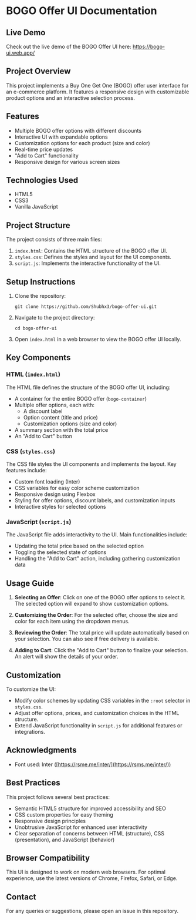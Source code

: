 # BOGO Offer UI Documentation

## Live Demo
Check out the live demo of the BOGO Offer UI here: https://bogo-ui.web.app/

## Project Overview

This project implements a Buy One Get One (BOGO) offer user interface for an e-commerce platform. It features a responsive design with customizable product options and an interactive selection process.

## Features

- Multiple BOGO offer options with different discounts
- Interactive UI with expandable options
- Customization options for each product (size and color)
- Real-time price updates
- "Add to Cart" functionality
- Responsive design for various screen sizes

## Technologies Used

- HTML5
- CSS3
- Vanilla JavaScript

## Project Structure

The project consists of three main files:

1. `index.html`: Contains the HTML structure of the BOGO offer UI.
2. `styles.css`: Defines the styles and layout for the UI components.
3. `script.js`: Implements the interactive functionality of the UI.

## Setup Instructions

1. Clone the repository:
   ```
   git clone https://github.com/Shubhx3/bogo-offer-ui.git
   ```
2. Navigate to the project directory:
   ```
   cd bogo-offer-ui
   ```
3. Open `index.html` in a web browser to view the BOGO offer UI locally.


## Key Components

### HTML (`index.html`)

The HTML file defines the structure of the BOGO offer UI, including:

- A container for the entire BOGO offer (`bogo-container`)
- Multiple offer options, each with:
  - A discount label
  - Option content (title and price)
  - Customization options (size and color)
- A summary section with the total price
- An "Add to Cart" button

### CSS (`styles.css`)

The CSS file styles the UI components and implements the layout. Key features include:

- Custom font loading (Inter)
- CSS variables for easy color scheme customization
- Responsive design using Flexbox
- Styling for offer options, discount labels, and customization inputs
- Interactive styles for selected options

### JavaScript (`script.js`)

The JavaScript file adds interactivity to the UI. Main functionalities include:

- Updating the total price based on the selected option
- Toggling the selected state of options
- Handling the "Add to Cart" action, including gathering customization data

## Usage Guide

1. **Selecting an Offer**: Click on one of the BOGO offer options to select it. The selected option will expand to show customization options.

2. **Customizing the Order**: For the selected offer, choose the size and color for each item using the dropdown menus.

3. **Reviewing the Order**: The total price will update automatically based on your selection. You can also see if free delivery is available.

4. **Adding to Cart**: Click the "Add to Cart" button to finalize your selection. An alert will show the details of your order.

## Customization

To customize the UI:

- Modify color schemes by updating CSS variables in the `:root` selector in `styles.css`.
- Adjust offer options, prices, and customization choices in the HTML structure.
- Extend JavaScript functionality in `script.js` for additional features or integrations.

## Acknowledgments

- Font used: Inter ([https://rsme.me/inter/](https://rsms.me/inter/))

## Best Practices

This project follows several best practices:

- Semantic HTML5 structure for improved accessibility and SEO
- CSS custom properties for easy theming
- Responsive design principles
- Unobtrusive JavaScript for enhanced user interactivity
- Clear separation of concerns between HTML (structure), CSS (presentation), and JavaScript (behavior)

## Browser Compatibility

This UI is designed to work on modern web browsers. For optimal experience, use the latest versions of Chrome, Firefox, Safari, or Edge.

## Contact

For any queries or suggestions, please open an issue in this repository.
